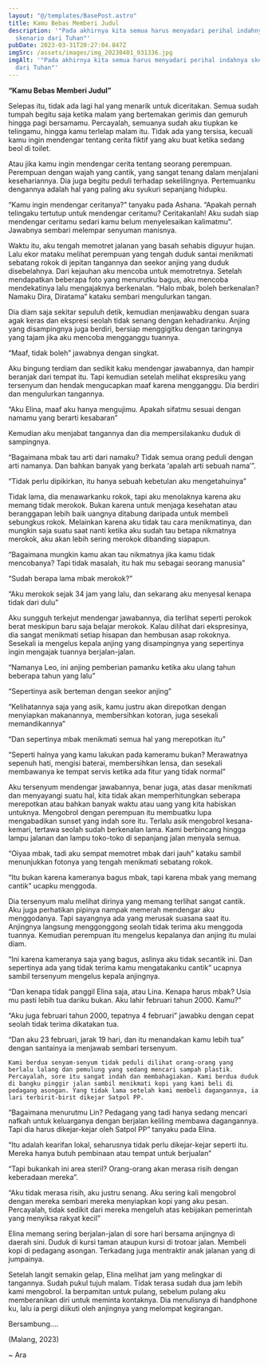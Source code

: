 ```yaml
---
layout: "@/templates/BasePost.astro"
title: Kamu Bebas Memberi Judul
description: '"Pada akhirnya kita semua harus menyadari perihal indahnya
  skenario dari Tuhan"'
pubDate: 2023-03-31T20:27:04.847Z
imgSrc: /assets/images/img_20230401_031336.jpg
imgAlt: '"Pada akhirnya kita semua harus menyadari perihal indahnya skenario
  dari Tuhan"'
---
```

**“Kamu Bebas Memberi Judul”**

Selepas itu, tidak ada lagi hal yang menarik untuk diceritakan. Semua sudah tumpah begitu saja ketika malam yang bertemakan gerimis dan gemuruh hingga pagi bersamamu. Percayalah, semuanya sudah aku tiupkan ke telingamu, hingga kamu terlelap malam itu. Tidak ada yang tersisa, kecuali kamu ingin mendengar tentang cerita fiktif yang aku buat ketika sedang beol di toilet.

Atau jika kamu ingin mendengar cerita tentang seorang perempuan. Perempuan dengan wajah yang cantik, yang sangat tenang dalam menjalani kesehariannya. Dia juga begitu peduli terhadap sekelilingnya. Pertemuanku dengannya adalah hal yang paling aku syukuri sepanjang hidupku.


“Kamu ingin mendengar ceritanya?” tanyaku pada Ashana.
“Apakah pernah telingaku tertutup untuk mendengar ceritamu? Ceritakanlah! Aku sudah siap mendengar ceritamu sedari kamu belum menyelesaikan kalimatmu”. Jawabnya sembari melempar senyuman manisnya.


Waktu itu, aku tengah memotret jalanan yang basah sehabis diguyur hujan. Lalu ekor mataku melihat perempuan yang tengah duduk santai menikmati sebatang rokok di jepitan tangannya dan seekor anjing yang duduk disebelahnya. Dari kejauhan aku mencoba untuk memotretnya. Setelah mendapatkan beberapa foto yang menurutku bagus, aku mencoba mendekatinya lalu mengajaknya berkenalan. “Halo mbak, boleh berkenalan? Namaku Dira, Diratama” kataku sembari mengulurkan tangan.


Dia diam saja sekitar sepuluh detik, kemudian menjawabku dengan suara agak keras dan ekspresi seolah tidak senang dengan kehadiranku. Anjing yang disampingnya juga berdiri, bersiap menggigitku dengan taringnya yang tajam jika aku mencoba mengganggu tuannya.


“Maaf, tidak boleh” jawabnya dengan singkat.


Aku bingung terdiam dan sedikit kaku mendengar jawabannya, dan hampir beranjak dari tempat itu. Tapi kemudian setelah melihat ekspresiku yang tersenyum dan hendak mengucapkan maaf karena mengganggu. Dia berdiri dan mengulurkan tangannya.


“Aku Elina, maaf aku hanya mengujimu. Apakah sifatmu sesuai dengan namamu yang berarti kesabaran” 


Kemudian aku menjabat tangannya dan dia mempersilakanku duduk di sampingnya. 


“Bagaimana mbak tau arti dari namaku? Tidak semua orang peduli dengan arti namanya. Dan bahkan banyak yang berkata ‘apalah arti sebuah nama’”.


“Tidak perlu dipikirkan, itu hanya sebuah kebetulan aku mengetahuinya”


Tidak lama, dia menawarkanku rokok, tapi aku menolaknya karena aku memang tidak merokok. Bukan karena untuk menjaga kesehatan atau beranggapan lebih baik uangnya ditabung daripada untuk membeli sebungkus rokok. Melainkan karena aku tidak tau cara menikmatinya, dan mungkin saja suatu saat nanti ketika aku sudah tau betapa nikmatnya merokok, aku akan lebih sering merokok dibanding siapapun.


“Bagaimana mungkin kamu akan tau nikmatnya jika kamu tidak mencobanya? Tapi tidak masalah, itu hak mu sebagai seorang manusia”


“Sudah berapa lama mbak merokok?”


“Aku merokok sejak 34 jam yang lalu, dan sekarang aku menyesal kenapa tidak dari dulu”


Aku sungguh terkejut mendengar jawabannya, dia terlihat seperti perokok berat meskipun baru saja belajar merokok. Kalau dilihat dari ekspresinya, dia sangat menikmati setiap hisapan dan hembusan asap rokoknya. Sesekali ia mengelus kepala anjing yang disampingnya yang sepertinya ingin mengajak tuannya berjalan-jalan.


“Namanya Leo, ini anjing pemberian pamanku ketika aku ulang tahun beberapa tahun yang lalu” 


“Sepertinya asik berteman dengan seekor anjing”


“Kelihatannya saja yang asik, kamu justru akan direpotkan dengan menyiapkan makanannya, membersihkan kotoran, juga sesekali memandikannya”


“Dan sepertinya mbak menikmati semua hal yang merepotkan itu”


“Seperti halnya yang kamu lakukan pada kameramu bukan? Merawatnya sepenuh hati, mengisi baterai, membersihkan lensa, dan sesekali membawanya ke tempat servis ketika ada fitur yang tidak normal”


Aku tersenyum mendengar jawabannya, benar juga, atas dasar menikmati dan menyayangi suatu hal, kita tidak akan memperhitungkan seberapa merepotkan atau bahkan banyak waktu atau uang yang kita habiskan untuknya. Mengobrol dengan perempuan itu membuatku lupa mengabadikan sunset yang indah sore itu. Terlalu asik mengobrol kesana-kemari, tertawa seolah sudah berkenalan lama. Kami berbincang hingga lampu jalanan dan lampu toko-toko di sepanjang jalan menyala semua. 


“Oiyaa mbak, tadi aku sempat memotret mbak dari jauh” kataku sambil menunjukkan fotonya yang tengah menikmati sebatang rokok.


“Itu bukan karena kameranya bagus mbak, tapi karena mbak yang memang cantik” ucapku menggoda.


Dia tersenyum malu melihat dirinya yang memang terlihat sangat cantik. Aku juga perhatikan pipinya nampak memerah mendengar aku menggodanya. Tapi sayangnya ada yang merusak suasana saat itu. Anjingnya langsung menggonggong seolah tidak terima aku menggoda tuannya. Kemudian perempuan itu mengelus kepalanya dan anjing itu mulai diam.


“Ini karena kameranya saja yang bagus, aslinya aku tidak secantik ini. Dan sepertinya ada yang tidak terima kamu mengatakanku cantik” ucapnya sambil tersenyum mengelus kepala anjingnya.


“Dan kenapa tidak panggil Elina saja, atau Lina. Kenapa harus mbak? Usia mu pasti lebih tua dariku bukan. Aku lahir februari tahun 2000. Kamu?”


“Aku juga februari tahun 2000, tepatnya 4 februari” jawabku dengan cepat seolah tidak terima dikatakan tua.


“Dan aku 23 februari, jarak 19 hari, dan itu menandakan kamu lebih tua” dengan santainya ia menjawab sembari tersenyum.


	Kami berdua senyam-senyum tidak peduli dilihat orang-orang yang berlalu lalang dan pemulung yang sedang mencari sampah plastik. Percayalah, sore itu sangat indah dan membahagiakan. Kami berdua duduk di bangku pinggir jalan sambil menikmati kopi yang kami beli di pedagang asongan. Yang tidak lama setelah kami membeli dagangannya, ia lari terbirit-birit dikejar Satpol PP.


“Bagaimana menurutmu Lin? Pedagang yang tadi hanya sedang mencari nafkah untuk keluarganya dengan berjalan keliling membawa dagangannya. Tapi dia harus dikejar-kejar oleh Satpol PP” tanyaku pada Elina.


“Itu adalah kearifan lokal, seharusnya tidak perlu dikejar-kejar seperti itu. Mereka hanya butuh pembinaan atau tempat untuk berjualan”


“Tapi bukankah ini area steril? Orang-orang akan merasa risih dengan keberadaan mereka”.


“Aku tidak merasa risih, aku justru senang. Aku sering kali mengobrol dengan mereka sembari mereka menyiapkan kopi yang aku pesan. Percayalah, tidak sedikit dari mereka mengeluh atas kebijakan pemerintah yang menyiksa rakyat kecil” 


Elina memang sering berjalan-jalan di sore hari bersama anjingnya di daerah sini. Duduk di kursi taman ataupun kursi di trotoar jalan. Membeli kopi di pedagang asongan. Terkadang juga mentraktir anak jalanan yang di jumpainya. 


Setelah langit semakin gelap, Elina melihat jam yang melingkar di tangannya. Sudah pukul tujuh malam. Tidak terasa sudah dua jam lebih kami mengobrol. Ia berpamitan untuk pulang, sebelum pulang aku memberanikan diri untuk meminta kontaknya. Dia menulisnya di handphone ku, lalu ia pergi diikuti oleh anjingnya yang melompat kegirangan.

Bersambung....


(Malang, 2023)


~ Ara